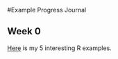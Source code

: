 #Example Progress Journal

## Week 0

[Here](files/example_homework_0.html) is my 5 interesting R examples.
